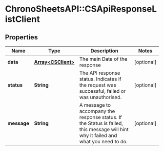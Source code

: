 # ChronoSheetsAPI::CSApiResponseListClient

## Properties
Name | Type | Description | Notes
------------ | ------------- | ------------- | -------------
**data** | [**Array&lt;CSClient&gt;**](CSClient.md) | The main Data of the response | [optional] 
**status** | **String** | The API response status. Indicates if the request was successful, failed or was unauthorised. | [optional] 
**message** | **String** | A message to accompany the response status.  If the Status is failed, this message will hint why it failed and what you need to do. | [optional] 


